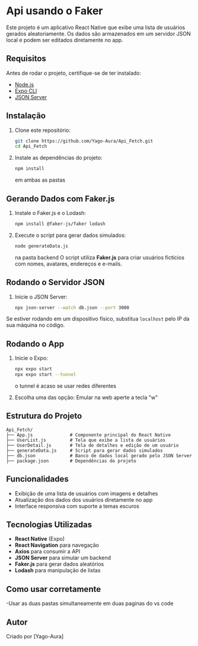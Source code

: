 # Api usando o Faker

Este projeto é um aplicativo React Native que exibe uma lista de usuários gerados aleatoriamente. Os dados são armazenados em um servidor JSON local e podem ser editados diretamente no app.

## Requisitos

Antes de rodar o projeto, certifique-se de ter instalado:

- [Node.js](https://nodejs.org/)
- [Expo CLI](https://docs.expo.dev/get-started/installation/)
- [JSON Server](https://github.com/typicode/json-server)

## Instalação

1. Clone este repositório:
   ```sh
   git clone https://github.com/Yago-Aura/Api_Fetch.git
   cd Api_Fetch
   ```

2. Instale as dependências do projeto:
   ```sh
   npm install
   ```
   em ambas as pastas

## Gerando Dados com Faker.js

1. Instale o Faker.js e o Lodash:
   ```sh
   npm install @faker-js/faker lodash
   ```

2. Execute o script para gerar dados simulados:
   ```sh
   node generateData.js
   ```
   na pasta backend
   O script utiliza **Faker.js** para criar usuários fictícios com nomes, avatares, endereços e e-mails.

## Rodando o Servidor JSON

1. Inicie o JSON Server:
   ```sh
   npx json-server --watch db.json --port 3000
   ```

Se estiver rodando em um dispositivo físico, substitua `localhost` pelo IP da sua máquina no código.

## Rodando o App

1. Inicie o Expo:
   ```sh
   npx expo start
   npx expo start --tunnel
   ```
   o tunnel é acaso se usar redes diferentes

2. Escolha uma das opção:
Emular na web aperte a tecla "w"

## Estrutura do Projeto

```
Api_Fetch/
├── App.js              # Componente principal do React Native
├── UserList.js         # Tela que exibe a lista de usuários
├── UserDetail.js       # Tela de detalhes e edição de um usuário
├── generateData.js     # Script para gerar dados simulados
├── db.json             # Banco de dados local gerado pelo JSON Server
├── package.json        # Dependências do projeto
```

## Funcionalidades
- Exibição de uma lista de usuários com imagens e detalhes
- Atualização dos dados dos usuários diretamente no app
- Interface responsiva com suporte a temas escuros

## Tecnologias Utilizadas
- **React Native** (Expo)
- **React Navigation** para navegação
- **Axios** para consumir a API
- **JSON Server** para simular um backend
- **Faker.js** para gerar dados aleatórios
- **Lodash** para manipulação de listas

## Como usar  corretamente
-Usar as duas pastas simultaneamente em duas paginas do vs code

## Autor
Criado por [Yago-Aura]

